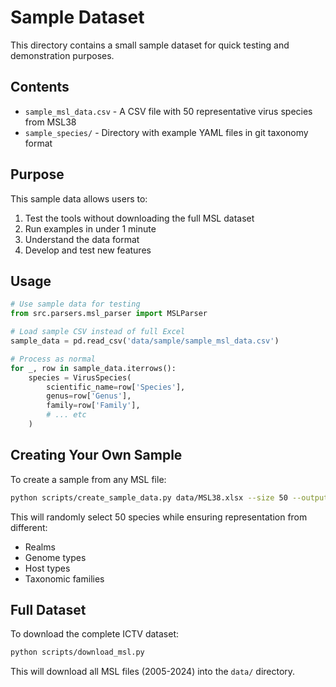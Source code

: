 # Sample Dataset

This directory contains a small sample dataset for quick testing and demonstration purposes.

## Contents

- `sample_msl_data.csv` - A CSV file with 50 representative virus species from MSL38
- `sample_species/` - Directory with example YAML files in git taxonomy format

## Purpose

This sample data allows users to:
1. Test the tools without downloading the full MSL dataset
2. Run examples in under 1 minute
3. Understand the data format
4. Develop and test new features

## Usage

```python
# Use sample data for testing
from src.parsers.msl_parser import MSLParser

# Load sample CSV instead of full Excel
sample_data = pd.read_csv('data/sample/sample_msl_data.csv')

# Process as normal
for _, row in sample_data.iterrows():
    species = VirusSpecies(
        scientific_name=row['Species'],
        genus=row['Genus'],
        family=row['Family'],
        # ... etc
    )
```

## Creating Your Own Sample

To create a sample from any MSL file:

```bash
python scripts/create_sample_data.py data/MSL38.xlsx --size 50 --output data/sample/
```

This will randomly select 50 species while ensuring representation from different:
- Realms
- Genome types
- Host types
- Taxonomic families

## Full Dataset

To download the complete ICTV dataset:

```bash
python scripts/download_msl.py
```

This will download all MSL files (2005-2024) into the `data/` directory.